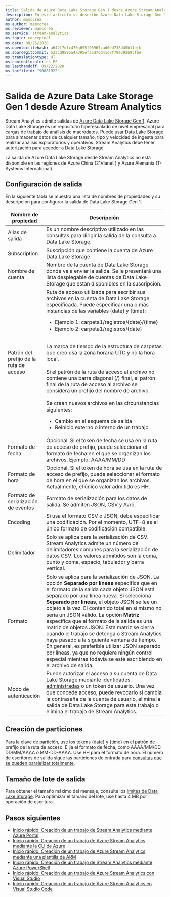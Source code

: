 ```yaml
---
title: Salida de Azure Data Lake Storage Gen 1 desde Azure Stream Analytics
description: En este artículo se describe Azure Data Lake Storage Gen 1 como una opción de salida para Azure Stream Analytics.
author: mamccrea
ms.author: mamccrea
ms.reviewer: mamccrea
ms.service: stream-analytics
ms.topic: conceptual
ms.date: 08/25/2020
ms.openlocfilehash: a642f7dfc470a695f96967cad0ed738d45b11efb
ms.sourcegitcommit: 53acd9895a4a395efa6d7cd41d7f78e392b9cfbe
ms.translationtype: HT
ms.contentlocale: es-ES
ms.lasthandoff: 09/22/2020
ms.locfileid: "90881922"
---
```

# <a name="azure-data-lake-storage-gen-1-output-from-azure-stream-analytics"></a>Salida de Azure Data Lake Storage Gen 1 desde Azure Stream Analytics

Stream Analytics admite salidas de [Azure Data Lake Storage Gen 1](../data-lake-store/data-lake-store-overview.md). Azure Data Lake Storage es un repositorio hiperescalado de nivel empresarial para cargas de trabajo de análisis de macrodatos. Puede usar Data Lake Storage para almacenar datos de cualquier tamaño, tipo y velocidad de ingesta para realizar análisis exploratorios y operativos. Stream Analytics debe tener autorización para acceder a Data Lake Storage.

La salida de Azure Data Lake Storage desde Stream Analytics no está disponible en las regiones de Azure China (21Vianet ) y Azure Alemania (T-Systems International).

## <a name="output-configuration"></a>Configuración de salida

En la siguiente tabla se muestra una lista de nombres de propiedades y su descripción para configurar la salida de Data Lake Storage Gen 1.

| Nombre de propiedad | Descripción |
| --- | --- |
| Alias de salida | Es un nombre descriptivo utilizado en las consultas para dirigir la salida de la consulta a Data Lake Storage. |
| Subscription | Suscripción que contiene la cuenta de Azure Data Lake Storage. |
| Nombre de cuenta | Nombre de la cuenta de Data Lake Storage donde va a enviar la salida. Se le presentará una lista desplegable de cuentas de Data Lake Storage que están disponibles en la suscripción. |
| Patrón del prefijo de la ruta de acceso | Ruta de acceso utilizada para escribir sus archivos en la cuenta de Data Lake Storage especificada. Puede especificar una o más instancias de las variables {date} y {time}:<br /><ul><li>Ejemplo 1: carpeta1/registros/{date}/{time}</li><li>Ejemplo 2: carpeta1/registros/{date}</li></ul><br />La marca de tiempo de la estructura de carpetas que creó usa la zona horaria UTC y no la hora local.<br /><br />Si el patrón de la ruta de acceso al archivo no contiene una barra diagonal (/) final, el patrón final de la ruta de acceso al archivo se considera un prefijo del nombre de archivo. <br /><br />Se crean nuevos archivos en las circunstancias siguientes:<ul><li>Cambio en el esquema de salida</li><li>Reinicio externo o interno de un trabajo</li></ul> |
| Formato de fecha | Opcional. Si el token de fecha se usa en la ruta de acceso de prefijo, puede seleccionar el formato de fecha en el que se organizan los archivos. Ejemplo: AAAA/MM/DD |
|Formato de hora | Opcional. Si el token de hora se usa en la ruta de acceso de prefijo, puede seleccionar el formato de hora en el que se organizan los archivos. Actualmente, el único valor admitido es HH. |
| Formato de serialización de eventos | Formato de serialización para los datos de salida. Se admiten JSON, CSV y Avro.|
| Encoding | Si usa el formato CSV o JSON, debe especificar una codificación. Por el momento, UTF-8 es el único formato de codificación compatible.|
| Delimitador | Solo se aplica para la serialización de CSV. Stream Analytics admite un número de delimitadores comunes para la serialización de datos CSV. Los valores admitidos son la coma, punto y coma, espacio, tabulador y barra vertical.|
| Formato | Solo se aplica para la serialización de JSON. La opción **Separado por líneas** especifica que en el formato de la salida cada objeto JSON está separado por una línea nueva. Si selecciona **Separado por líneas**, el objeto JSON se lee un objeto a la vez. El contenido total en sí mismo no sería un JSON válido.  La opción **Matriz** especifica que el formato de la salida es una matriz de objetos JSON. Esta matriz se cierra cuando el trabajo se detenga o Stream Analytics haya pasado a la siguiente ventana de tiempo. En general, es preferible utilizar JSON separado por líneas, ya que no requiere ningún control especial mientras todavía se esté escribiendo en el archivo de salida.|
| Modo de autenticación | Puede autorizar el acceso a su cuenta de Data Lake Storage mediante [identidades administradas](stream-analytics-managed-identities-adls.md) o un token de usuario. Una vez que concede acceso, puede revocarlo si cambia la contraseña de la cuenta de usuario, elimina la salida de Data Lake Storage para este trabajo o elimina el trabajo de Stream Analytics. |

## <a name="partitioning"></a>Creación de particiones

Para la clave de partición, use los tokens {date} y {time} en el patrón de prefijo de la ruta de acceso. Elija el formato de fecha, como AAAA/MM/DD, DD/MM/AAAA o MM-DD-AAAA. Use HH para el formato de hora. El número de escritores de salida sigue las particiones de entrada para [consultas que se pueden paralelizar totalmente](stream-analytics-scale-jobs.md).

## <a name="output-batch-size"></a>Tamaño de lote de salida

Para obtener el tamaño máximo del mensaje, consulte los [límites de Data Lake Storage](../azure-resource-manager/management/azure-subscription-service-limits.md#data-lake-store-limits). Para optimizar el tamaño del lote, use hasta 4 MB por operación de escritura.

## <a name="next-steps"></a>Pasos siguientes

* [Inicio rápido: Creación de un trabajo de Stream Analytics mediante Azure Portal](stream-analytics-quick-create-portal.md)
* [Inicio rápido: Creación de un trabajo de Azure Stream Analytics mediante la CLI de Azure](quick-create-azure-cli.md)
* [Inicio rápido: Creación de un trabajo de Azure Stream Analytics mediante una plantilla de ARM](quick-create-azure-resource-manager.md)
* [Inicio rápido: Creación de un trabajo de Stream Analytics mediante Azure PowerShell](stream-analytics-quick-create-powershell.md)
* [Inicio rápido: Creación de un trabajo de Azure Stream Analytics con Visual Studio](stream-analytics-quick-create-vs.md)
* [Inicio rápido: Creación de un trabajo de Azure Stream Analytics en Visual Studio Code](quick-create-visual-studio-code.md)